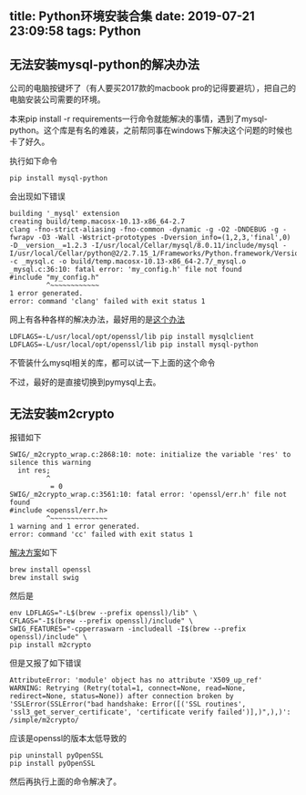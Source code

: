 title: Python环境安装合集
date: 2019-07-21 23:09:58
tags: Python
---

## 无法安装mysql-python的解决办法

公司的电脑按键坏了（有人要买2017款的macbook pro的记得要避坑），把自己的电脑安装公司需要的环境。

本来pip install -r requirements一行命令就能解决的事情，遇到了mysql-python。这个库是有名的难装，之前帮同事在windows下解决这个问题的时候也卡了好久。<!--more-->

执行如下命令

```
pip install mysql-python
```

会出现如下错误

```
building '_mysql' extension
creating build/temp.macosx-10.13-x86_64-2.7
clang -fno-strict-aliasing -fno-common -dynamic -g -O2 -DNDEBUG -g -fwrapv -O3 -Wall -Wstrict-prototypes -Dversion_info=(1,2,3,'final',0) -D__version__=1.2.3 -I/usr/local/Cellar/mysql/8.0.11/include/mysql -I/usr/local/Cellar/python@2/2.7.15_1/Frameworks/Python.framework/Versions/2.7/include/python2.7 -c _mysql.c -o build/temp.macosx-10.13-x86_64-2.7/_mysql.o
_mysql.c:36:10: fatal error: 'my_config.h' file not found
#include "my_config.h"
         ^~~~~~~~~~~~~
1 error generated.
error: command 'clang' failed with exit status 1
```

网上有各种各样的解决办法，最好用的是[这个办法](https://github.com/PyMySQL/mysqlclient-python/issues/131#issuecomment-338635251)

```
LDFLAGS=-L/usr/local/opt/openssl/lib pip install mysqlclient
LDFLAGS=-L/usr/local/opt/openssl/lib pip install mysql-python
```

不管装什么mysql相关的库，都可以试一下上面的这个命令

不过，最好的是直接切换到pymysql上去。

## 无法安装m2crypto

报错如下

```
SWIG/_m2crypto_wrap.c:2868:10: note: initialize the variable 'res' to silence this warning
  int res;
         ^
          = 0
SWIG/_m2crypto_wrap.c:3561:10: fatal error: 'openssl/err.h' file not found
#include <openssl/err.h>
         ^~~~~~~~~~~~~~~
1 warning and 1 error generated.
error: command 'cc' failed with exit status 1
```

[解决方案](https://stackoverflow.com/questions/33005354/trouble-installing-m2crypto-with-pip-on-os-x-macos)如下

```
brew install openssl
brew install swig
```

然后是

```
env LDFLAGS="-L$(brew --prefix openssl)/lib" \
CFLAGS="-I$(brew --prefix openssl)/include" \
SWIG_FEATURES="-cpperraswarn -includeall -I$(brew --prefix openssl)/include" \
pip install m2crypto
```

但是又报了如下错误

```
AttributeError: 'module' object has no attribute 'X509_up_ref'
WARNING: Retrying (Retry(total=1, connect=None, read=None, redirect=None, status=None)) after connection broken by 'SSLError(SSLError("bad handshake: Error([('SSL routines', 'ssl3_get_server_certificate', 'certificate verify failed')],)",),)': /simple/m2crypto/
```

应该是openssl的版本太低导致的

```
pip uninstall pyOpenSSL
pip install pyOpenSSL
```

然后再执行上面的命令解决了。
